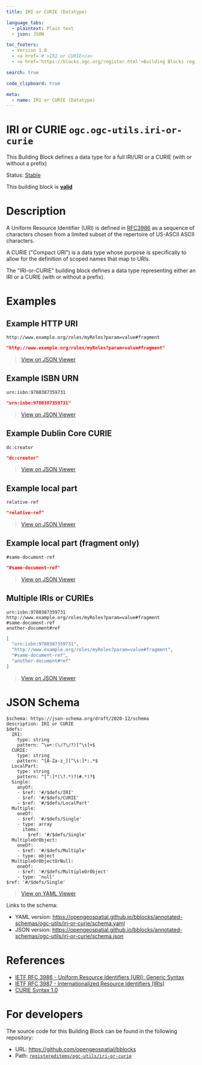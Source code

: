 ```yaml
---
title: IRI or CURIE (Datatype)

language_tabs:
  - plaintext: Plain text
  - json: JSON

toc_footers:
  - Version 1.0
  - <a href='#'>IRI or CURIE</a>
  - <a href='https://blocks.ogc.org/register.html'>Building Blocks register</a>

search: true

code_clipboard: true

meta:
  - name: IRI or CURIE (Datatype)
---
```



# IRI or CURIE `ogc.ogc-utils.iri-or-curie`

This Building Block defines a data type for a full IRI/URI or a CURIE (with or without a prefix)

<p class="status">
    <span data-rainbow-uri="http://www.opengis.net/def/status">Status</span>:
    <a href="http://www.opengis.net/def/status/stable" target="_blank" data-rainbow-uri>Stable</a>
</p>

<aside class="success">
This building block is <strong><a href="https://github.com/opengeospatial/bblocks/blob/master/tests/ogc-utils/iri-or-curie/" target="_blank">valid</a></strong>
</aside>

# Description

A Uniform Resource Identifier (URI) is defined in [RFC3986](https://www.ietf.org/rfc/rfc3986.txt) as a
sequence of characters chosen from a limited subset of the repertoire
of US-ASCII ASCII characters.

A CURIE ("Compact URI") is a data type whose purpose is specifically to allow for the definition
of scoped names that map to URIs.

The "IRI-or-CURIE" building block defines a data type representing either an IRI or a CURIE (with or without a prefix).
# Examples

## Example HTTP URI



```plaintext
http://www.example.org/roles/myRoles?param=value#fragment
```



```json
"http://www.example.org/roles/myRoles?param=value#fragment"
```

<blockquote class="lang-specific json">
<p><a target="_blank" href="https://avillar.github.io/TreedocViewer/?dataParser=json&amp;dataUrl=https%3A%2F%2Fopengeospatial.github.io%2Fbblocks%2Ftests%2Fogc-utils%2Firi-or-curie%2Fexample_1_2.json&amp;expand=2&amp;option=%7B%22showTable%22%3A+false%7D">View on JSON Viewer</a></p>
</blockquote>



## Example ISBN URN



```plaintext
urn:isbn:9780387359731
```



```json
"urn:isbn:9780387359731"
```

<blockquote class="lang-specific json">
<p><a target="_blank" href="https://avillar.github.io/TreedocViewer/?dataParser=json&amp;dataUrl=https%3A%2F%2Fopengeospatial.github.io%2Fbblocks%2Ftests%2Fogc-utils%2Firi-or-curie%2Fexample_2_2.json&amp;expand=2&amp;option=%7B%22showTable%22%3A+false%7D">View on JSON Viewer</a></p>
</blockquote>



## Example Dublin Core CURIE



```plaintext
dc:creator
```



```json
"dc:creator"
```

<blockquote class="lang-specific json">
<p><a target="_blank" href="https://avillar.github.io/TreedocViewer/?dataParser=json&amp;dataUrl=https%3A%2F%2Fopengeospatial.github.io%2Fbblocks%2Ftests%2Fogc-utils%2Firi-or-curie%2Fexample_3_2.json&amp;expand=2&amp;option=%7B%22showTable%22%3A+false%7D">View on JSON Viewer</a></p>
</blockquote>



## Example local part



```plaintext
relative-ref
```



```json
"relative-ref"
```

<blockquote class="lang-specific json">
<p><a target="_blank" href="https://avillar.github.io/TreedocViewer/?dataParser=json&amp;dataUrl=https%3A%2F%2Fopengeospatial.github.io%2Fbblocks%2Ftests%2Fogc-utils%2Firi-or-curie%2Fexample_4_2.json&amp;expand=2&amp;option=%7B%22showTable%22%3A+false%7D">View on JSON Viewer</a></p>
</blockquote>



## Example local part (fragment only)



```plaintext
#same-document-ref
```



```json
"#same-document-ref"
```

<blockquote class="lang-specific json">
<p><a target="_blank" href="https://avillar.github.io/TreedocViewer/?dataParser=json&amp;dataUrl=https%3A%2F%2Fopengeospatial.github.io%2Fbblocks%2Ftests%2Fogc-utils%2Firi-or-curie%2Fexample_5_2.json&amp;expand=2&amp;option=%7B%22showTable%22%3A+false%7D">View on JSON Viewer</a></p>
</blockquote>



## Multiple IRIs or CURIEs



```plaintext
urn:isbn:9780387359731
http://www.example.org/roles/myRoles?param=value#fragment
#same-document-ref
another-document#ref

```



```json
[
  "urn:isbn:9780387359731",
  "http://www.example.org/roles/myRoles?param=value#fragment",
  "#same-document-ref",
  "another-document#ref"
]

```

<blockquote class="lang-specific json">
<p><a target="_blank" href="https://avillar.github.io/TreedocViewer/?dataParser=json&amp;dataUrl=https%3A%2F%2Fopengeospatial.github.io%2Fbblocks%2Ftests%2Fogc-utils%2Firi-or-curie%2Fexample_6_2.json&amp;expand=2&amp;option=%7B%22showTable%22%3A+false%7D">View on JSON Viewer</a></p>
</blockquote>



# JSON Schema

```yaml--schema
$schema: https://json-schema.org/draft/2020-12/schema
description: IRI or CURIE
$defs:
  IRI:
    type: string
    pattern: ^\w+:(\/?\/?)[^\s]+$
  CURIE:
    type: string
    pattern: ^[A-Za-z_][^\s:]*:.*$
  LocalPart:
    type: string
    pattern: ^[^:]*(\?.*)?(#.*)?$
  Single:
    anyOf:
    - $ref: '#/$defs/IRI'
    - $ref: '#/$defs/CURIE'
    - $ref: '#/$defs/LocalPart'
  Multiple:
    oneOf:
    - $ref: '#/$defs/Single'
    - type: array
      items:
        $ref: '#/$defs/Single'
  MultipleOrObject:
    oneOf:
    - $ref: '#/$defs/Multiple'
    - type: object
  MultipleOrObjectOrNull:
    oneOf:
    - $ref: '#/$defs/MultipleOrObject'
    - type: 'null'
$ref: '#/$defs/Single'

```

> <a target="_blank" href="https://avillar.github.io/TreedocViewer/?dataParser=yaml&amp;dataUrl=https%3A%2F%2Fopengeospatial.github.io%2Fbblocks%2Fannotated-schemas%2Fogc-utils%2Firi-or-curie%2Fschema.yaml&amp;expand=2&amp;option=%7B%22showTable%22%3A+false%7D">View on YAML Viewer</a>

Links to the schema:

* YAML version: <a href="https://opengeospatial.github.io/bblocks/annotated-schemas/ogc-utils/iri-or-curie/schema.yaml" target="_blank">https://opengeospatial.github.io/bblocks/annotated-schemas/ogc-utils/iri-or-curie/schema.yaml</a>
* JSON version: <a href="https://opengeospatial.github.io/bblocks/annotated-schemas/ogc-utils/iri-or-curie/schema.json" target="_blank">https://opengeospatial.github.io/bblocks/annotated-schemas/ogc-utils/iri-or-curie/schema.json</a>

# References

* [IETF RFC 3986 - Uniform Resource Identifiers (URI): Generic Syntax](https://www.ietf.org/rfc/rfc3986.txt)
* [IETF RFC 3987 - Internationalized Resource Identifiers (IRIs)](https://www.ietf.org/rfc/rfc3987.txt)
* [CURIE Syntax 1.0](https://www.w3.org/TR/curie/)

# For developers

The source code for this Building Block can be found in the following repository:

* URL: <a href="https://github.com/opengeospatial/bblocks" target="_blank">https://github.com/opengeospatial/bblocks</a>
* Path:
<code><a href="https://github.com/opengeospatial/bblocks/blob/HEAD/registereditems/ogc-utils/iri-or-curie" target="_blank">registereditems/ogc-utils/iri-or-curie</a></code>

